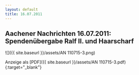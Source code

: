 ```yaml
---
layout: default
title: 16.07.2011
---
```


## Aachener Nachrichten 16.07.2011: Spendenübergabe Ralf II. und Haarscharf

![]({{ site.baseurl }}/assets/AN 110715-3.png)

Anzeige als [PDF]({{ site.baseurl }}/assets/AN 110715-3.pdf){:target="_blank"}
